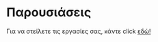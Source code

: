 # Παρουσιάσεις

Για να στείλετε τις εργασίες σας, κάντε click [εδώ!](https://www.dropbox.com/request/mcgHF9mVjM58nwaa9NsO)
